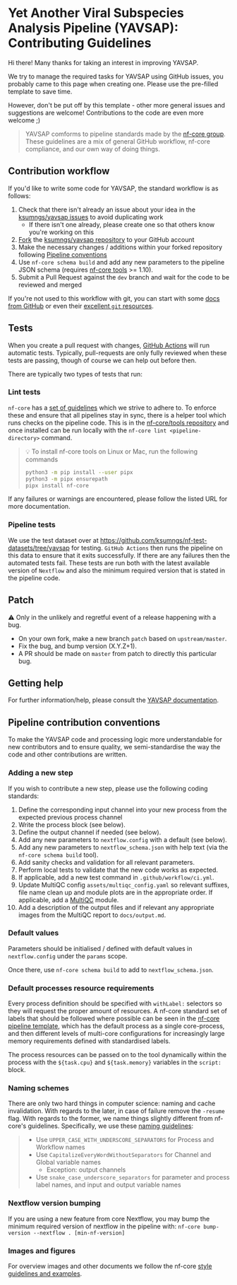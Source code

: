 # Yet Another Viral Subspecies Analysis Pipeline (YAVSAP): Contributing Guidelines

Hi there! Many thanks for taking an interest in improving YAVSAP.

We try to manage the required tasks for YAVSAP using GitHub issues, you probably
came to this page when creating one. Please use the pre-filled template to save
time.

However, don't be put off by this template - other more general issues and
suggestions are welcome! Contributions to the code are even more welcome ;)

> YAVSAP comforms to pipeline standards made by the
> [nf-core group](https://nf-co.re). These guidelines are a mix of general
> GitHub workflow, nf-core compliance, and our own way of doing things.

## Contribution workflow

If you'd like to write some code for YAVSAP, the standard workflow is as
follows:

1. Check that there isn't already an issue about your idea in the
   [ksumngs/yavsap issues](https://github.com/ksumngs/yavsap/issues) to avoid
   duplicating work
   - If there isn't one already, please create one so that others know you're
     working on this
2. [Fork](https://help.github.com/en/github/getting-started-with-github/fork-a-repo)
   the [ksumngs/yavsap repository](https://github.com/ksumngs/yavsap) to your
   GitHub account
3. Make the necessary changes / additions within your forked repository
   following [Pipeline conventions](#pipeline-contribution-conventions)
4. Use `nf-core schema build` and add any new parameters to the pipeline JSON
   schema (requires [nf-core tools](https://github.com/nf-core/tools) >= 1.10).
5. Submit a Pull Request against the `dev` branch and wait for the code to be
   reviewed and merged

If you're not used to this workflow with git, you can start with some
[docs from GitHub](https://help.github.com/en/github/collaborating-with-issues-and-pull-requests)
or even their [excellent `git` resources](https://try.github.io/).

## Tests

When you create a pull request with changes,
[GitHub Actions](https://github.com/features/actions) will run automatic tests.
Typically, pull-requests are only fully reviewed when these tests are passing,
though of course we can help out before then.

There are typically two types of tests that run:

### Lint tests

`nf-core` has a [set of guidelines](https://nf-co.re/developers/guidelines)
which we strive to adhere to. To enforce these and ensure that all pipelines
stay in sync, there is a helper tool which runs checks on the pipeline code.
This is in the [nf-core/tools repository](https://github.com/nf-core/tools) and
once installed can be run locally with the `nf-core lint <pipeline-directory>`
command.

> :bulb: To install nf-core tools on Linux or Mac, run the following commands
>
> ```bash
> python3 -m pip install --user pipx
> python3 -m pipx ensurepath
> pipx install nf-core
> ```

If any failures or warnings are encountered, please follow the listed URL for
more documentation.

### Pipeline tests

We use the test dataset over at
<https://github.com/ksumngs/nf-test-datasets/tree/yavsap> for testing.
`GitHub Actions` then runs the pipeline on this data to ensure that it exits
successfully. If there are any failures then the automated tests fail. These
tests are run both with the latest available version of `Nextflow` and also the
minimum required version that is stated in the pipeline code.

## Patch

:warning: Only in the unlikely and regretful event of a release happening with a
bug.

- On your own fork, make a new branch `patch` based on `upstream/master`.
- Fix the bug, and bump version (X.Y.Z+1).
- A PR should be made on `master` from patch to directly this particular bug.

## Getting help

For further information/help, please consult the
[YAVSAP documentation](https://ksumngs.github.io/yavsap).

## Pipeline contribution conventions

To make the YAVSAP code and processing logic more understandable for new
contributors and to ensure quality, we semi-standardise the way the code and
other contributions are written.

### Adding a new step

If you wish to contribute a new step, please use the following coding standards:

1. Define the corresponding input channel into your new process from the
   expected previous process channel
2. Write the process block (see below).
3. Define the output channel if needed (see below).
4. Add any new parameters to `nextflow.config` with a default (see below).
5. Add any new parameters to `nextflow_schema.json` with help text (via the
   `nf-core schema build` tool).
6. Add sanity checks and validation for all relevant parameters.
7. Perform local tests to validate that the new code works as expected.
8. If applicable, add a new test command in `.github/workflow/ci.yml`.
9. Update MultiQC config `assets/multiqc_config.yaml` so relevant suffixes, file
   name clean up and module plots are in the appropriate order. If applicable,
   add a [MultiQC](https://https://multiqc.info/) module.
10. Add a description of the output files and if relevant any appropriate images
    from the MultiQC report to `docs/output.md`.

### Default values

Parameters should be initialised / defined with default values in
`nextflow.config` under the `params` scope.

Once there, use `nf-core schema build` to add to `nextflow_schema.json`.

### Default processes resource requirements

Every process definition should be specified with `withLabel:` selectors so they
will request the proper amount of resources. A nf-core standard set of labels
that should be followed where possible can be seen in the
[nf-core pipeline template](https://github.com/nf-core/tools/blob/master/nf_core/pipeline-template/conf/base.config),
which has the default process as a single core-process, and then different
levels of multi-core configurations for increasingly large memory requirements
defined with standardised labels.

The process resources can be passed on to the tool dynamically within the
process with the `${task.cpu}` and `${task.memory}` variables in the `script:`
block.

### Naming schemes

There are only two hard things in computer science: naming and cache
invalidation. With regards to the later, in case of failure remove the `-resume`
flag. With regards to the former, we name things slightly different from
nf-core's guidelines. Specifically, we use these
[naming guidelines](https://gist.github.com/MillironX/bd9606623b3ccfdfb72d77e2bd3dc213#naming):

> - Use `UPPER_CASE_WITH_UNDERSCORE_SEPARATORS` for Process and Workflow names
> - Use `CapitalizeEveryWordWithoutSeparators` for Channel and Global variable
>   names
>   - Exception: output channels
> - Use `snake_case_underscore_separators` for parameter and process label
>   names, and input and output variable names

### Nextflow version bumping

If you are using a new feature from core Nextflow, you may bump the minimum
required version of nextflow in the pipeline with:
`nf-core bump-version --nextflow . [min-nf-version]`

### Images and figures

For overview images and other documents we follow the nf-core
[style guidelines and examples](https://nf-co.re/developers/design_guidelines).
